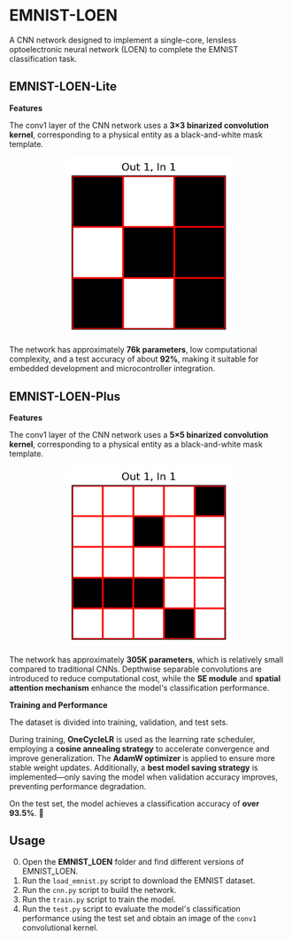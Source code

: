 # EMNIST-LOEN
A CNN network designed to implement a single-core, lensless optoelectronic neural network (LOEN) to complete the EMNIST classification task.

## EMNIST-LOEN-Lite

****Features****

The conv1 layer of the CNN network uses a **3×3 binarized convolution kernel**, corresponding to a physical entity as a black-and-white mask template.  

<p align="center">
  <img src="images/lite_conv1_filter.png" alt="conv1 filter" width="300" />
</p>

The network has approximately **76k parameters**, low computational complexity, and a test accuracy of about **92%**, making it suitable for embedded development and microcontroller integration.

## EMNIST-LOEN-Plus

****Features****

The conv1 layer of the CNN network uses a **5×5 binarized convolution kernel**, corresponding to a physical entity as a black-and-white mask template.  

<p align="center">
  <img src="images/plus_conv1_filter.png" alt="conv1 filter" width="300" />
</p>

The network has approximately **305K parameters**, which is relatively small compared to traditional CNNs. Depthwise separable convolutions are introduced to reduce computational cost, while the **SE module** and **spatial attention mechanism** enhance the model's classification performance.

****Training and Performance****

The dataset is divided into training, validation, and test sets.  

During training, **OneCycleLR** is used as the learning rate scheduler, employing a **cosine annealing strategy** to accelerate convergence and improve generalization. The **AdamW optimizer** is applied to ensure more stable weight updates.  Additionally, a **best model saving strategy** is implemented—only saving the model when validation accuracy improves, preventing performance degradation.  

On the test set, the model achieves a classification accuracy of **over 93.5%**. 🚀


## Usage

0. Open the **EMNIST_LOEN** folder and find different versions of EMNIST_LOEN.
1. Run the `load_emnist.py` script to download the EMNIST dataset.  
2. Run the `cnn.py` script to build the network.  
3. Run the `train.py` script to train the model.  
4. Run the `test.py` script to evaluate the model's classification performance using the test set and obtain an image of the `conv1` convolutional kernel.
